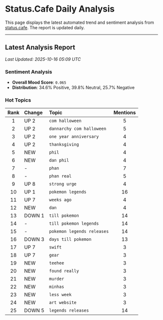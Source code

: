 # Status.Cafe Daily Analysis

This page displays the latest automated trend and sentiment analysis from [status.cafe](https://status.cafe/). The report is updated daily.

---

## Latest Analysis Report

<!-- START_ANALYSIS_SECTION -->

*Last Updated: 2025-10-16 05:09 UTC*

### Sentiment Analysis
- **Overall Mood Score**: `0.065` 
- **Distribution**: 34.6% Positive, 39.8% Neutral, 25.7% Negative

### Hot Topics
| Rank | Change | Topic | Mentions |
|:----:|:-------|:------|:--------:|
| 1 | UP 2 | `com halloween` | 5 |
| 2 | UP 2 | `dannarchy com halloween` | 5 |
| 3 | UP 2 | `one year anniversary` | 4 |
| 4 | UP 2 | `thanksgiving` | 4 |
| 5 | NEW | `phil` | 4 |
| 6 | NEW | `dan phil` | 4 |
| 7 | - | `phan` | 7 |
| 8 | - | `phan real` | 5 |
| 9 | UP 8 | `strong urge` | 4 |
| 10 | UP 1 | `pokemon legends` | 16 |
| 11 | UP 7 | `weeks ago` | 4 |
| 12 | NEW | `dan` | 4 |
| 13 | DOWN 1 | `till pokemon` | 14 |
| 14 | - | `till pokemon legends` | 14 |
| 15 | - | `pokemon legends releases` | 14 |
| 16 | DOWN 3 | `days till pokemon` | 13 |
| 17 | UP 7 | `swift` | 3 |
| 18 | UP 7 | `gear` | 3 |
| 19 | NEW | `teehee` | 3 |
| 20 | NEW | `found really` | 3 |
| 21 | NEW | `murder` | 3 |
| 22 | NEW | `minhas` | 3 |
| 23 | NEW | `less week` | 3 |
| 24 | NEW | `art website` | 3 |
| 25 | DOWN 5 | `legends releases` | 14 |

<!-- END_ANALYSIS_SECTION -->
